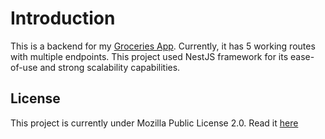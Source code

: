 # Introduction

This is a backend for my [Groceries App](https://github.com/antonioeprado/autoral-frontend). Currently, it has 5 working routes with multiple endpoints. This project used NestJS framework for its ease-of-use and strong scalability capabilities.

## License

This project is currently under Mozilla Public License 2.0. Read it [here](https://github.com/antonioeprado/groceries-backend/blob/main/LICENSE)
